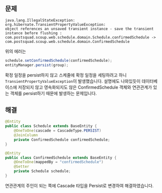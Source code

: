 ## 문제
```
java.lang.IllegalStateException: org.hibernate.TransientPropertyValueException: 
object references an unsaved transient instance - save the transient instance before flushing : 
com.postsquad.scoup.web.schedule.domain.Schedule.confirmedSchedule -> com.postsquad.scoup.web.schedule.domain.ConfirmedSchedule
```
위의 에러는 

```java
schedule.setConfirmedSchedule(confirmedSchedule);
entityManager.persist(group);
```
확정 일정을 persist하지 않고 스케줄에 확정 일정을 세팅하려고 하니 `TransientPropertyValueException`이 발생했습니다. 
설명에도 나와있듯이 데이터베이스에 저장되지 않고 영속화되지도 않은 ConfirmedSchedule 객체와 연관관계가 있는 객체를 persist하기 때문에 발생하는 문제입니다.

## 해결
```java
@Entity
public class Schedule extends BaseEntity {
    @OneToOne(cascade = CascadeType.PERSIST)
    @JoinColumn
    private ConfirmedSchedule confirmedSchedule;
}
```

```java
@Entity
public class ConfirmedSchedule extends BaseEntity {
    @OneToOne(mappedBy = "confirmedSchedule")
    @Setter
    private Schedule schedule;
}
```

연관관계의 주인이 되는 쪽에 Cascade 타입을 Persist로 변경하여 해결하였습니다.
